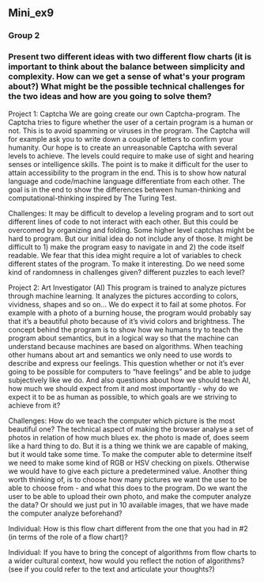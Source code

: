 ## Mini_ex9
### Group 2

### Present two different ideas with two different flow charts (it is important to think about the balance between simplicity and complexity. How can we get a sense of what's your program about?) What might be the possible technical challenges for the two ideas and how are you going to solve them?
Project 1: Captcha
We are going create our own Captcha-program. The Captcha tries to figure whether the user of a certain program is a human or not. This is to avoid spamming or viruses in the program. The Captcha will for example ask you to write down a couple of letters to confirm your humanity. Our hope is to create an unreasonable Captcha with several levels to achieve. The levels could require to make use of sight and hearing senses or intelligence skills. The point is to make it difficult for the user to attain accessibility to the program in the end. This is to show how natural language and code/machine language differentiate from each other. The goal is in the end to show the differences between human-thinking and computational-thinking inspired by The Turing Test.

Challenges: 
It may be difficult to develop a leveling program and to sort out different lines of code to not interact with each other. But this could be overcomed by organizing and folding.
Some higher level captchas might be hard to program. But our initial idea do not include any of those.
It might be difficult to 1) make the program easy to navigate in and 2) the code itself readable. We fear that this idea might require a lot of variables to check different states of the program.
To make it interesting. Do we need some kind of randomness in challenges given? different puzzles to each level? 

Project 2: Art Investigator (AI)
This program is trained to analyze pictures through machine learning. It analyzes the pictures according to colors, vividness, shapes and so on… We do expect it to fail at some photos. For example with a photo of a burning house, the program would probably say that it’s a beautiful photo because of it’s vivid colors and brightness. 
The concept behind the program is to show how we humans try to teach the program about semantics, but in a logical way so that the machine can understand because machines are based on algorithms. When teaching other humans about art and semantics we only need to use words to describe and express our feelings. This question whether or not it’s ever going to be possible for computers to “have feelings” and be able to judge subjectively like we do. And also questions about how we should teach AI, how much we should expect from it and most importantly - why do we expect it to be as human as possible, to which goals are we striving to achieve from it?



Challenges:
How do we teach the computer which picture is the most beautiful one? 
The technical aspect of making the browser analyse a set of photos in relation of how much blues ex. the photo is made of, does seem like a hard thing to do. But it is a thing we think we are capable of making, but it would take some time. To make the computer able to determine itself we need to make some kind of RGB or HSV checking on pixels. Otherwise we would have to give each picture a predetermined value.
Another thing worth thinking of, is to choose how many pictures we want the user to be able to choose from - and what this does to the program.
Do we want the user to be able to upload their own photo, and make the computer analyze the data? Or should we just put in 10 available images, that we have made the computer analyze beforehand? 


Individual: How is this flow chart different from the one that you had in #2 (in terms of the role of a flow chart)?

Individual: If you have to bring the concept of algorithms from flow charts to a wider cultural context, how would you reflect the notion of algorithms? (see if you could refer to the text and articulate your thoughts?)
